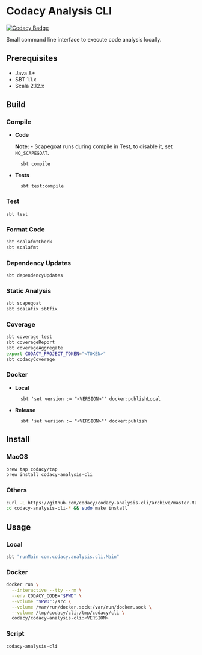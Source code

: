 # Codacy Analysis CLI

[![Codacy Badge](https://api.codacy.com/project/badge/Grade/e490e1a232a04bccb113ff55b8126947)](https://www.codacy.com?utm_source=git@bitbucket.org&amp;utm_medium=referral&amp;utm_content=qamine/codacy-analysis-cli&amp;utm_campaign=Badge_Grade)

Small command line interface to execute code analysis locally.

## Prerequisites

* Java 8+
* SBT 1.1.x
* Scala 2.12.x

## Build

### Compile

* **Code**

    **Note:** - Scapegoat runs during compile in Test, to disable it, set `NO_SCAPEGOAT`.

        sbt compile
        
* **Tests**

        sbt test:compile

### Test

```sh
sbt test
```

### Format Code

```sh
sbt scalafmtCheck
sbt scalafmt
```

### Dependency Updates

```sh
sbt dependencyUpdates
```

### Static Analysis

```sh
sbt scapegoat
sbt scalafix sbtfix
```

### Coverage

```sh
sbt coverage test
sbt coverageReport
sbt coverageAggregate
export CODACY_PROJECT_TOKEN="<TOKEN>"
sbt codacyCoverage
```

### Docker

* **Local**

        sbt 'set version := "<VERSION>"' docker:publishLocal

* **Release**

        sbt 'set version := "<VERSION>"' docker:publish

## Install

### MacOS

```bash
brew tap codacy/tap
brew install codacy-analysis-cli
```

### Others

```bash
curl -L https://github.com/codacy/codacy-analysis-cli/archive/master.tar.gz | tar xvz
cd codacy-analysis-cli-* && sudo make install
```

## Usage

### Local

```sh
sbt "runMain com.codacy.analysis.cli.Main"
```

### Docker

```sh
docker run \
  --interactive --tty --rm \
  --env CODACY_CODE="$PWD" \
  --volume "$PWD":/src \
  --volume /var/run/docker.sock:/var/run/docker.sock \
  --volume /tmp/codacy/cli:/tmp/codacy/cli \
  codacy/codacy-analysis-cli:<VERSION>
```

### Script

```sh
codacy-analysis-cli
```
